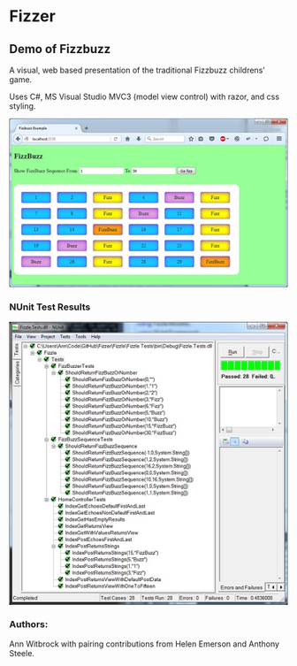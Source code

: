 # Fizzer


## Demo of Fizzbuzz

A visual, web based presentation of the traditional Fizzbuzz childrens' game.


Uses C#, MS Visual Studio MVC3 (model view control) with razor, and css styling.

![Fizzer screenshot](/screenshots/FizzBuzz.jpg)

### NUnit Test Results
![Fizzer NUnit Tests](/screenshots/FizzerTests.jpg)

### Authors: 
Ann Witbrock with pairing contributions from Helen Emerson and Anthony Steele.
